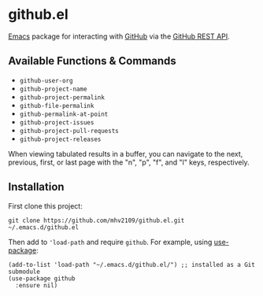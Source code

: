 # github.el
[Emacs](https://www.gnu.org/software/emacs/) package for interacting with [GitHub](https://github.com/) via the [GitHub REST API](https://docs.github.com/en/rest?apiVersion=2022-11-28).

## Available Functions & Commands
- `github-user-org`
- `github-project-name`
- `github-project-permalink`
- `github-file-permalink`
- `github-permalink-at-point`
- `github-project-issues`
- `github-project-pull-requests`
- `github-project-releases`

When viewing tabulated results in a buffer, you can navigate to the next, previous, first, or last page with the "n", "p", "f", and "l" keys, respectively.

## Installation
First clone this project:
```shell
git clone https://github.com/mhv2109/github.el.git ~/.emacs.d/github.el
```

Then add to `'load-path` and require `github`. For example, using [use-package](https://github.com/jwiegley/use-package):
```elisp
(add-to-list 'load-path "~/.emacs.d/github.el/") ;; installed as a Git submodule
(use-package github
  :ensure nil)
```
